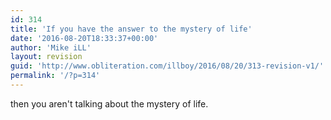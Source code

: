 ```yaml
---
id: 314
title: 'If you have the answer to the mystery of life'
date: '2016-08-20T18:33:37+00:00'
author: 'Mike iLL'
layout: revision
guid: 'http://www.obliteration.com/illboy/2016/08/20/313-revision-v1/'
permalink: '/?p=314'
---
```


then you aren't talking about the mystery of life.